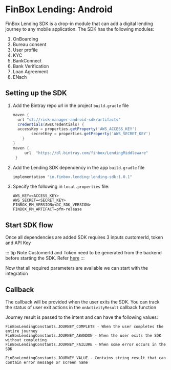# FinBox Lending: Android

FinBox Lending SDK is a drop-in module that can add a digital lending journey to any mobile application.
The SDK has the following modules:

1. OnBoarding
2. Bureau consent
3. User profile
4. KYC
5. BankConnect
6. Bank Verification
7. Loan Agreement
8. ENach

## Setting up the SDK

1. Add the Bintray repo url in the project `build.gradle` file
   ```groovy
   maven {
     url "s3://risk-manager-android-sdk/artifacts"
     credentials(AwsCredentials) {
     accessKey = properties.getProperty('AWS_ACCESS_KEY')
           secretKey = properties.getProperty('AWS_SECRET_KEY')
       }
   }
   maven {
        url  "https://dl.bintray.com/finbox/LendingMiddleware"
    }
   ```
2. Add the Lending SDK dependency in the app `build.gradle` file
   ```groovy
   implementation "in.finbox.lending:lending-sdk:1.0.1"
   ```
3. Specify the following in `local.properties` file:
   ```
   AWS_KEY=<ACCESS_KEY>
   AWS_SECRET=<SECRET_KEY>
   FINBOX_RM_VERSION=<DC_SDK_VERSION>
   FINBOX_RM_ARTIFACT=pfm-release
   ```

## Start SDK flow

Once all dependencies are added SDK requires 3 inputs customerId, token and API Key

::: tip Note
CustomerId and Token need to be generated from the backend before starting the SDK. Refer [here](/middleware/sourcing-rest-api.html#get-eligibility)
:::

Now that all required parameters are available we can start with the integration

<CodeSwitcher :languages="{kotlin:'Kotlin',java:'Java'}">
<template v-slot:kotlin>

```kotlin
val REQUEST_CODE_ONBOARDING = 101
FinBoxLending.Builder(context, REQUEST_CODE_ONBOARDING)
    .setCustomerId(<customer_id>)
    .setFinBoxApiKey(<api_key_provided>)
    .setUserToken(<user_token>)
    .build()

startActivityForResult(
    builder.getLendingIntent(context),
    REQUEST_CODE_ONBOARDING
)
```

</template>
<template v-slot:java>

```java
private String REQUEST_CODE_ONBOARDING = 101;
FinBoxLending builder = FinBoxLending.Builder(context, REQUEST_CODE_ONBOARDING)
    .setCustomerId(<customer_id>)
    .setFinBoxApiKey(<api_key_provided>)
    .setUserToken(<user_token>)
    .build();

startActivityForResult(  
 builder.getLendingIntent(getContext()),  
 REQUEST_CODE_ONBOARDING  
)

````
</template>
</CodeSwitcher>

## Callback

The callback will be provided when the user exits the SDK. You can track the status of user exit actions in the `onActivityResult` callback function

<CodeSwitcher :languages="{kotlin:'Kotlin',java:'Java'}">
<template v-slot:kotlin>

```kotlin
override fun onActivityResult(requestCode: Int, resultCode: Int, data: Intent?) {
    super.onActivityResult(requestCode, resultCode, data)
    if (requestCode == REQUEST_CODE_ONBOARDING) {
        if (resultCode != FinBoxLendingConstants.RESULT_EXIT) {
            //Callback when user exits the flow, intent data has information holding users state
            data.extras.getInt(FinBoxLendingConstants.JOURNEY_RESULT_KEY) //Contains status of the journey
        }
    }
}
````

</template>
<template v-slot:java>

```java
@Override
private void onActivityResult(int requestCode, int resultCode, Intent data) {
    super.onActivityResult(requestCode, resultCode, data);
    if (requestCode == REQUEST_CODE_ONBOARDING) {
        if (resultCode == FinBoxLendingConstants.RESULT_EXIT) {
            //Callback when user exits the flow, intent data has information holding users state
            data.getExtras().getInt(FinBoxLendingConstants.JOURNEY_RESULT_KEY); //Contains status of the journey
            data.getExtras().getString(FinBoxLendingConstants.JOURNEY_VALUE); //Contains message for exit of the journey

        }
    }
}
```

</template>
</CodeSwitcher>

Journey result is passed to the intent and can have the following values:

```
FinBoxLendingConstants.JOURNEY_COMPLETE - When the user completes the entire journey
FinBoxLendingConstants.JOURNEY_ABANDON - When the user exits the SDK without completing
FinBoxLendingConstants.JOURNEY_FAILURE - When some error occurs in the SDK

FinBoxLendingConstants.JOURNEY_VALUE - Contains string result that can contain error message or screen name
```
